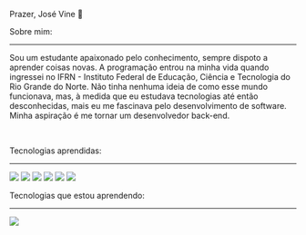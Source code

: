 Prazer, José Vine 👋

Sobre mim:
<hr>
<p>Sou um estudante apaixonado pelo conhecimento, sempre dispoto a aprender coisas novas. A programação entrou na minha vida quando ingressei no IFRN - Instituto Federal de Educação, Ciência e Tecnologia do Rio Grande do Norte. Não tinha nenhuma ideia de como esse mundo funcionava, mas, à medida que eu estudava tecnologias até então desconhecidas, mais eu me fascinava pelo desenvolvimento de software. Minha aspiração é me tornar um desenvolvedor back-end.</p>
<br>
<p>Tecnologias aprendidas:</p>
<hr>
<div>
                <img src="https://img.shields.io/badge/HTML5-E34F26?style=for-the-badge&logo=html5&logoColor=white
          ">
                    <img src="https://img.shields.io/badge/CSS3-1572B6?style=for-the-badge&logo=css3&logoColor=white
          ">
                    <img src="https://img.shields.io/badge/JavaScript-323330?style=for-the-badge&logo=javascript&logoColor=F7DF1E
          ">
                    <img src="https://img.shields.io/badge/Bootstrap-563D7C?style=for-the-badge&logo=bootstrap&logoColor=white
          ">
                    <img src="https://img.shields.io/badge/Java-ED8B00?style=for-the-badge&logo=openjdk&logoColor=white
          ">
                    <img src="https://img.shields.io/badge/MySQL-005C84?style=for-the-badge&logo=mysql&logoColor=white
          ">
</div>
<p>Tecnologias que estou aprendendo:</p>
<hr>
<div>
          <img src="https://img.shields.io/badge/jQuery-0769AD?style=for-the-badge&logo=jquery&logoColor=white
">
</div>

